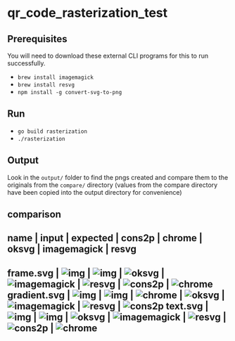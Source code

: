 # qr_code_rasterization_test

## Prerequisites

You will need to download these external CLI programs for this to run successfully.

- `brew install imagemagick`
- `brew install resvg`
- `npm install -g convert-svg-to-png`

## Run

- `go build rasterization`
- `./rasterization`

## Output

Look in the `output/` folder to find the pngs created and compare them to the originals from the `compare/` directory (values from the compare directory have been copied into the output directory for convenience)


## comparison
name | input | expected | cons2p | chrome | oksvg | imagemagick | resvg
-----------------------------------------------------------------------
frame.svg | ![img](input/frame.svg) | ![img](compare/frame.png) | ![oksvg](output/frame_oksvg.png) | ![imagemagick](output/frame_imagemagick.png) | ![resvg](output/frame_resvg.png) | ![cons2p](output/frame_cons2p.png) | ![chrome](output/frame_chrome.png)
gradient.svg | ![img](input/gradient.svg) | ![img](compare/gradient.png) | ![chrome](output/gradient_chrome.png) | ![oksvg](output/gradient_oksvg.png) | ![imagemagick](output/gradient_imagemagick.png) | ![resvg](output/gradient_resvg.png) | ![cons2p](output/gradient_cons2p.png)
text.svg | ![img](input/text.svg) | ![img](compare/text.png) | ![oksvg](output/text_oksvg.png) | ![imagemagick](output/text_imagemagick.png) | ![resvg](output/text_resvg.png) | ![cons2p](output/text_cons2p.png) | ![chrome](output/text_chrome.png)
-----------------------------------------------------------------------